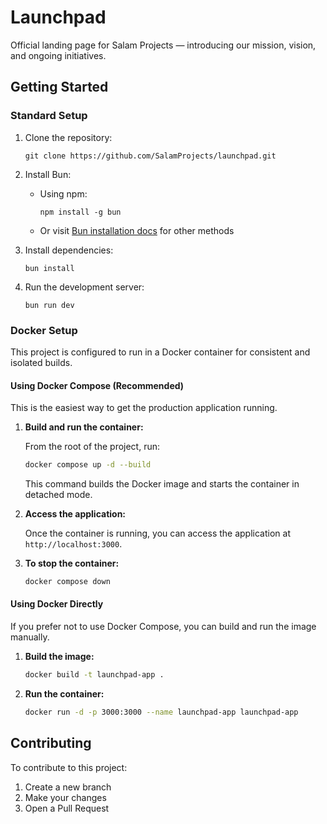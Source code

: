 # Launchpad

Official landing page for Salam Projects — introducing our mission, vision, and ongoing initiatives.

## Getting Started

### Standard Setup

1. Clone the repository:
   ```
   git clone https://github.com/SalamProjects/launchpad.git
   ```

2. Install Bun:
   - Using npm:
     ```
     npm install -g bun
     ```
   - Or visit [Bun installation docs](https://bun.sh/docs/installation) for other methods

3. Install dependencies:
   ```
   bun install
   ```

4. Run the development server:
   ```
   bun run dev
   ```

### Docker Setup

This project is configured to run in a Docker container for consistent and isolated builds.

#### Using Docker Compose (Recommended)

This is the easiest way to get the production application running.

1.  **Build and run the container:**

    From the root of the project, run:
    ```bash
    docker compose up -d --build
    ```
    This command builds the Docker image and starts the container in detached mode.

2.  **Access the application:**

    Once the container is running, you can access the application at `http://localhost:3000`.

3.  **To stop the container:**
    ```bash
    docker compose down
    ```

#### Using Docker Directly

If you prefer not to use Docker Compose, you can build and run the image manually.

1.  **Build the image:**
    ```bash
    docker build -t launchpad-app .
    ```

2.  **Run the container:**
    ```bash
    docker run -d -p 3000:3000 --name launchpad-app launchpad-app
    ```

## Contributing

To contribute to this project:
1. Create a new branch
2. Make your changes
3. Open a Pull Request

